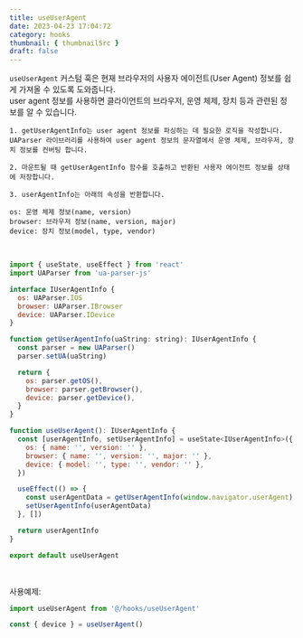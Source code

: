 ```yaml
---
title: useUserAgent
date: 2023-04-23 17:04:72
category: hooks
thumbnail: { thumbnailSrc }
draft: false
---
```


`useUserAgent` 커스텀 훅은 현재 브라우저의 사용자 에이전트(User Agent) 정보를 쉽게 가져올 수 있도록 도와줍니다. <br />
user agent 정보를 사용하면 클라이언트의 브라우저, 운영 체제, 장치 등과 관련된 정보를 알 수 있습니다. <br />

```
1. getUserAgentInfo는 user agent 정보를 파싱하는 데 필요한 로직을 작성합니다.
UAParser 라이브러리를 사용하여 user agent 정보의 문자열에서 운영 체제, 브라우저, 장치 정보를 컨버팅 합니다.

2. 마운트될 때 getUserAgentInfo 함수를 호출하고 반환된 사용자 에이전트 정보를 상태에 저장합니다.

3. userAgentInfo는 아래의 속성을 반환합니다.

os: 운영 체제 정보(name, version)
browser: 브라우저 정보(name, version, major)
device: 장치 정보(model, type, vendor)
```

<br />

```javascript
import { useState, useEffect } from 'react'
import UAParser from 'ua-parser-js'

interface IUserAgentInfo {
  os: UAParser.IOS
  browser: UAParser.IBrowser
  device: UAParser.IDevice
}

function getUserAgentInfo(uaString: string): IUserAgentInfo {
  const parser = new UAParser()
  parser.setUA(uaString)

  return {
    os: parser.getOS(),
    browser: parser.getBrowser(),
    device: parser.getDevice(),
  }
}

function useUserAgent(): IUserAgentInfo {
  const [userAgentInfo, setUserAgentInfo] = useState<IUserAgentInfo>({
    os: { name: '', version: '' },
    browser: { name: '', version: '', major: '' },
    device: { model: '', type: '', vendor: '' },
  })

  useEffect(() => {
    const userAgentData = getUserAgentInfo(window.navigator.userAgent)
    setUserAgentInfo(userAgentData)
  }, [])

  return userAgentInfo
}

export default useUserAgent
```

<br />

사용예제:

```javascript
import useUserAgent from '@/hooks/useUserAgent'

const { device } = useUserAgent()
```
